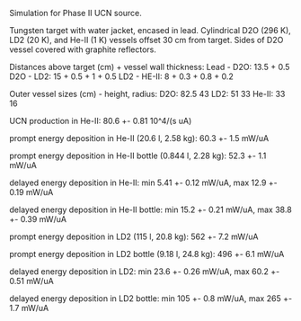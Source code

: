 Simulation for Phase II UCN source.

Tungsten target with water jacket, encased in lead.
Cylindrical D2O (296 K), LD2 (20 K), and He-II (1 K) vessels offset 30 cm from target.
Sides of D2O vessel covered with graphite reflectors.

Distances above target (cm) + vessel wall thickness:
Lead - D2O: 13.5 + 0.5
D2O - LD2: 15 + 0.5 + 1 + 0.5
LD2 - HE-II: 8 + 0.3 + 0.8 + 0.2

Outer vessel sizes (cm) - height, radius:
D2O: 82.5 43
LD2: 51 33
He-II: 33 16

UCN production in He-II:
80.6 +- 0.81 10^4/(s uA)

prompt energy deposition in He-II (20.6 l, 2.58 kg):
60.3 +- 1.5 mW/uA

prompt energy deposition in He-II bottle (0.844 l, 2.28 kg):
52.3 +- 1.1 mW/uA

delayed energy deposition in He-II:
min 5.41 +- 0.12 mW/uA, max 12.9 +- 0.19 mW/uA

delayed energy deposition in He-II bottle:
min 15.2 +- 0.21 mW/uA, max 38.8 +- 0.39 mW/uA

prompt energy deposition in LD2 (115 l, 20.8 kg):
562 +- 7.2 mW/uA

prompt energy deposition in LD2 bottle (9.18 l, 24.8 kg):
496 +- 6.1 mW/uA

delayed energy deposition in LD2:
min 23.6 +- 0.26 mW/uA, max 60.2 +- 0.51 mW/uA

delayed energy deposition in LD2 bottle:
min 105 +- 0.8 mW/uA, max 265 +- 1.7 mW/uA


